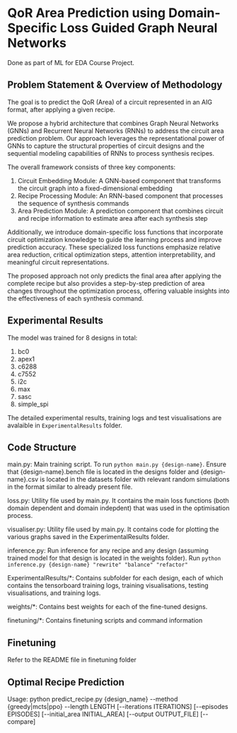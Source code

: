 # QoR Area Prediction using Domain-Specific Loss Guided Graph Neural Networks

Done as part of ML for EDA Course Project.

## Problem Statement & Overview of Methodology
The goal is to predict the QoR (Area) of a circuit represented in an AIG format, after applying a given recipe.

We propose a hybrid architecture that combines Graph Neural Networks (GNNs) and Recurrent Neural Networks (RNNs) to address the circuit area prediction problem. Our approach leverages the representational power of GNNs to capture the structural properties of circuit designs and the sequential modeling capabilities of RNNs to process synthesis recipes.

The overall framework consists of three key components:
1. Circuit Embedding Module: A GNN-based component that transforms the circuit graph into a fixed-dimensional embedding
2. Recipe Processing Module: An RNN-based component that processes the sequence of synthesis commands
3. Area Prediction Module: A prediction component that combines circuit and recipe information to estimate area after each synthesis step

Additionally, we introduce domain-specific loss functions that incorporate circuit optimization knowledge to guide the learning process and improve prediction accuracy. These specialized loss functions emphasize relative area reduction, critical optimization steps, attention interpretability, and meaningful circuit representations.

The proposed approach not only predicts the final area after applying the complete recipe but also provides a step-by-step prediction of area changes throughout the optimization process, offering valuable insights into the effectiveness of each synthesis command.

## Experimental Results
The model was trained for 8 designs in total:
1. bc0
2. apex1
3. c6288
4. c7552
5. i2c
6. max
7. sasc
8. simple_spi

The detailed experimental results, training logs and test visualisations are avalaible in `ExperimentalResults` folder.

## Code Structure

main.py: Main training script. To run `python main.py {design-name}`. Ensure that {design-name}.bench file is located in the designs folder and {design-name}.csv is located in the datasets folder with relevant random simulations in the format similar to already present file.

loss.py: Utility file used by main.py. It contains the main loss functions (both domain dependent and domain indepdent) that was used in the optimisation process.

visualiser.py: Utility file used by main.py. It contains code for plotting the various graphs saved in the ExperimentalResults folder.

inference.py: Run inference for any recipe and any design (assuming trained model for that design is located in the weights folder). Run `python inference.py {design-name} "rewrite" "balance" "refactor"`

ExperimentalResults/*: Contains subfolder for each design, each of which contains the tensorboard training logs, training visualisations, testing visualisations, and training logs.

weights/*: Contains best weights for each of the fine-tuned designs.

finetuning/*: Contains finetuning scripts and command information


## Finetuning

Refer to the README file in finetuning folder

## Optimal Recipe Prediction

Usage:
    python predict_recipe.py {design_name} --method {greedy|mcts|ppo} --length LENGTH 
        [--iterations ITERATIONS] [--episodes EPISODES] [--initial_area INITIAL_AREA] 
        [--output OUTPUT_FILE] [--compare]